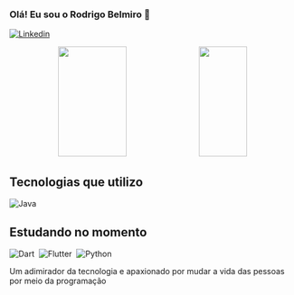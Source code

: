 ### Olá! Eu sou o Rodrigo Belmiro 👋

[![Linkedin](https://img.shields.io/badge/LinkedIn-0077B5?style=for-the-badge&logo=linkedin&logoColor=white)](https://www.linkedin.com/in/rodrigo-belmiro-a479a224b/)

<div align = "center">
<img width="49%" height="195px"src="https://github-readme-stats.vercel.app/api?username=RodrigoD4v&show_icons=true&theme=tokyonight"/>
<img width="41%" height="195px" src="https://github-readme-stats.vercel.app/api/top-langs/?username=RodrigoD4v&layout=compact&hide_border=true&title_color=6d8ce8&text_color=FFFF&bg_color=0d1117")/>
</div>

## Tecnologias que utilizo


![Java](https://img.shields.io/badge/Java-ED8B00?style=for-the-badge&logo=openjdk&logoColor=white)&nbsp;

## Estudando no momento

 ![Dart](https://img.shields.io/badge/Dart-0175C2?style=for-the-badge&logo=dart&logoColor=white)&nbsp;
 ![Flutter](https://img.shields.io/badge/Flutter-02569B?style=for-the-badge&logo=flutter&logoColor=white)&nbsp;
 ![Python](https://img.shields.io/badge/Python-14354C?style=for-the-badge&logo=python&logoColor=white)&nbsp;
 <!--![Mongodb](https://img.shields.io/badge/MongoDB-4EA94B?style=for-the-badge&logo=mongodb&logoColor=white)&nbsp;-->


Um adimirador da tecnologia e apaxionado por mudar a vida das pessoas por meio da programação
